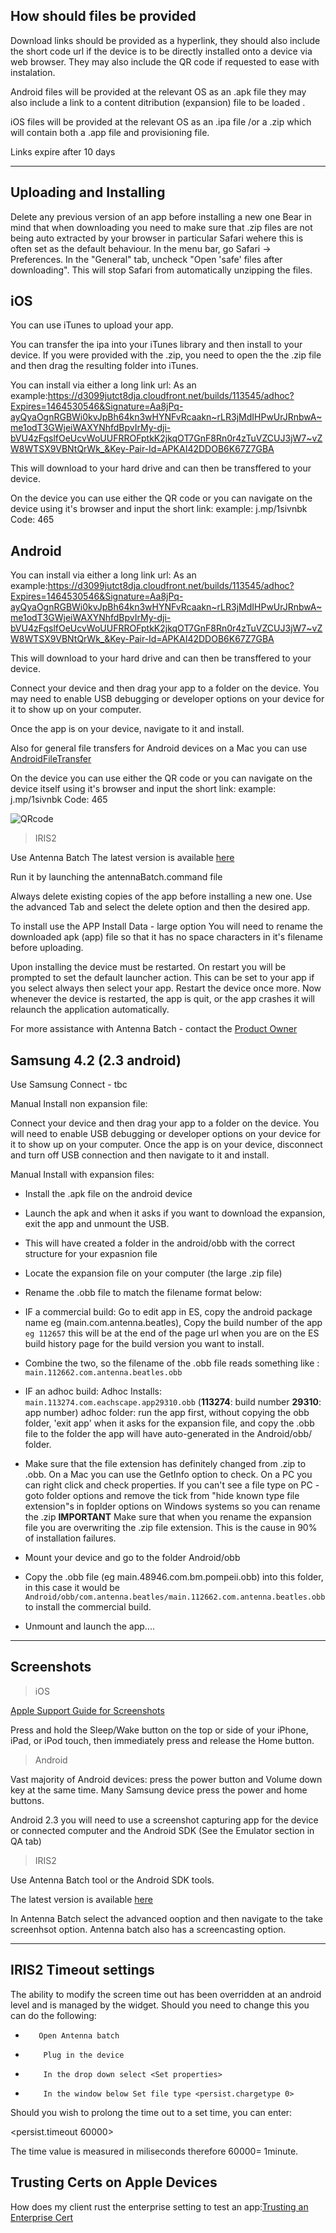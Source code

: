 
## How should files be provided

Download links should be provided as a hyperlink, they should also include the short code url if the device is to be directly installed onto a device via web browser. They may also include the QR code if requested to ease with instalation.

Android files will be provided at the relevant OS as an .apk file they may also include a link to a content ditribution (expansion) file to be loaded .

iOS files will be provided at the relevant OS as an .ipa file /or a .zip which will contain both a .app file and provisioning file.

Links expire after 10 days

----

## Uploading and Installing

Delete any previous version of an app before installing a new one 
Bear in mind that when downloading you need to make sure that .zip files are not being auto extracted by your browser in particular Safari wehere this is often set as the default behaviour. 
In the menu bar, go Safari -> Preferences. In the "General" tab, uncheck "Open 'safe' files after downloading". This will stop Safari from automatically unzipping the files.

## iOS  

You can use iTunes to upload your app.

You can transfer the ipa into your iTunes library and then install to your device. If you were provided with the .zip, you need to open the the .zip file and then drag the resulting folder into iTunes.

You can install via either a long link url: As an example:https://d3099jutct8dja.cloudfront.net/builds/113545/adhoc?Expires=1464530546&Signature=Aa8jPq-ayQyaOgnRGBWi0kvJpBh64kn3wHYNFvRcaakn~rLR3jMdIHPwUrJRnbwA~me1odT3GWjeiWAXYNhfdBpvIrMy-dji-bVU4zFqslfOeUcvWoUUFRROFptkK2jkqOT7GnF8Rn0r4zTuVZCUJ3jW7~vZW8WTSX9VBNtQrWk_&Key-Pair-Id=APKAI42DDOB6K67Z7GBA

This will download to your hard drive and  can then be transffered to your device.

On the device you can use either the QR code or you can navigate on the device using it's browser and input the short link:
example: 
j.mp/1sivnbk
Code: 465


## Android


You can install via either a long link url: As an example:https://d3099jutct8dja.cloudfront.net/builds/113545/adhoc?Expires=1464530546&Signature=Aa8jPq-ayQyaOgnRGBWi0kvJpBh64kn3wHYNFvRcaakn~rLR3jMdIHPwUrJRnbwA~me1odT3GWjeiWAXYNhfdBpvIrMy-dji-bVU4zFqslfOeUcvWoUUFRROFptkK2jkqOT7GnF8Rn0r4zTuVZCUJ3jW7~vZW8WTSX9VBNtQrWk_&Key-Pair-Id=APKAI42DDOB6K67Z7GBA

This will download to your hard drive and can then be transffered to your device.


Connect your device and then drag your app to a folder on the device.
You may need to enable USB debugging or developer options on your device for it to show up on your computer.

Once the app is on your device, navigate to it and install.


Also for general file transfers for Android devices on a Mac you can use [AndroidFileTransfer](https://www.android.com/filetransfer/)

On the device you can use either the QR code or you can navigate on the device itself using it's browser and input the short link:
example: 
j.mp/1sivnbk
Code: 465

![QRcode](/images/chart.png)


>IRIS2

Use Antenna Batch 
The latest version is available [here](http://54.84.36.118/)

Run it by launching the antennaBatch.command file

Always delete existing copies of the app before installing a new one.
Use the advanced Tab and select the delete option and then the desired app.

To install use the APP Install Data - large option
You will need to rename the downloaded apk (app) file so that it has no space characters in it's filename before uploading.


Upon installing the device must be restarted. 
On restart you will be prompted to set the default launcher action. This can be set to your app if you select always then select your app. 
Restart the device once more. Now whenever the device is restarted, the app is quit, or the app crashes it will relaunch the application automatically.

For more assistance with Antenna Batch - contact the [Product Owner](mailto:ekerrigan@antennainternational.com)

## Samsung 4.2 (2.3 android)

Use Samsung Connect - tbc

Manual Install non expansion file:

Connect your device and then drag your app to a folder on the device.
You will need to enable USB debugging or developer options on your device for it to show up on your computer.
Once the app is on your device, disconnect and turn off USB connection and then navigate to it and install.

Manual Install with expansion files:

- Install the .apk file on the android device
- Launch the apk and when it asks if you want to download the expansion, exit the app and unmount the USB.
- This will have created a folder in the android/obb with the correct structure for your expasnion file
- Locate the expansion file on your computer (the large .zip file)
- Rename the .obb file to match the filename format below:
- IF a commercial build: 
  Go to edit app in ES, copy the android package name eg (main.com.antenna.beatles), 
  Copy the build number of the app `eg 112657` this will be at the end of the page url when you are on the ES build     history page for the build version you want to install. 
- Combine the two, so the filename of the .obb file reads something like :  ```main.112662.com.antenna.beatles.obb```
- IF an adhoc build: 
   Adhoc Installs: ```main.113274.com.eachscape.app29310.obb``` (**113274**: build number  **29310**: app number)
adhoc folder: run the app first, without copying the obb folder, 'exit app' when it asks for the expansion file, and copy the .obb file to the folder the app will have auto-generated in the Android/obb/ folder.
   
- Make sure that the file extension has definitely changed from .zip to .obb. On a Mac you can use the GetInfo option   to check. On a PC you can right click and check properties. If you can't see a file type on PC - goto folder         options and remove the tick from "hide known type file extension"s in foplder options on Windows systems so you can   rename the .zip
  **IMPORTANT** Make sure that when you rename the expansion file you are overwriting the .zip file extension. This     is the cause in 90% of installation failures.


- Mount your device and go to the folder Android/obb
- Copy the .obb file  (eg main.48946.com.bm.pompeii.obb) into this folder, in this case it would be ```Android/obb/com.antenna.beatles/main.112662.com.antenna.beatles.obb``` to install the commercial build.
- Unmount and launch the app.... 

----

## Screenshots

>iOS

[Apple Support Guide for Screenshots](https://support.apple.com/en-gb/HT200289)

Press and hold the Sleep/Wake button on the top or side of your iPhone, iPad, or iPod touch, then immediately press and release the Home button.

>Android

Vast majority of Android devices: press the power button and Volume down key at the same time.
Many Samsung device press the power and home buttons.

Android 2.3 you will need to use a screenshot capturing app for the device or connected computer and the Android SDK (See the Emulator section in QA tab)

>IRIS2

Use Antenna Batch tool or the Android SDK tools.

The latest version is available [here](http://54.84.36.118/)

In Antenna Batch select the advanced ooption and then navigate to the take screenhsot option.
Antenna batch also has a screencasting option.

----


## IRIS2 Timeout settings  

The ability to modify the screen time out has been overridden at an android level and is managed by the widget. Should you need to change this you can do the following:

*        Open Antenna batch
*         Plug in the device
*         In the drop down select <Set properties>
*         In the window below Set file type <persist.chargetype 0>

Should you wish to prolong the time out to a set time, you can enter:

<persist.timeout 60000>

The time value is measured in miliseconds therefore 60000= 1minute.

## Trusting Certs on Apple Devices  

How does my client rust the enterprise setting to test an app:[Trusting an Enterprise Cert](https://support.apple.com/en-gb/HT204460)
